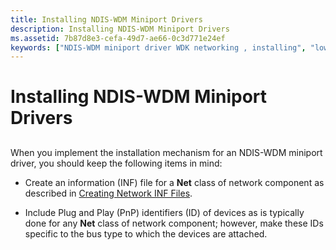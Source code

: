 ```yaml
---
title: Installing NDIS-WDM Miniport Drivers
description: Installing NDIS-WDM Miniport Drivers
ms.assetid: 7b87d8e3-cefa-49d7-ae66-0c3d771e24ef
keywords: ["NDIS-WDM miniport driver WDK networking , installing", "lower edge of NDIS miniport drivers WDK networking , driver installations", "WDM lower edge WDK networking , driver installations"]
---
```


# Installing NDIS-WDM Miniport Drivers


## <a href="" id="ddk-installing-ndis-wdm-miniport-drivers-ng"></a>


When you implement the installation mechanism for an NDIS-WDM miniport driver, you should keep the following items in mind:

-   Create an information (INF) file for a **Net** class of network component as described in [Creating Network INF Files](creating-network-inf-files.md).

-   Include Plug and Play (PnP) identifiers (ID) of devices as is typically done for any **Net** class of network component; however, make these IDs specific to the bus type to which the devices are attached.

 

 






